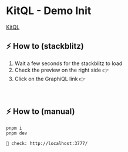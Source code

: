 # KitQL - Demo Init

[KitQL](https://github.com/jycouet/kitql#kitql)

## ⚡ How to (stackblitz)

1. Wait a few seconds for the stackblitz to load
2. Check the preview on the right side 👉
3. Click on the GraphiQL link 👉

<br />

## ⚡ How to (manual)

```
pnpm i
pnpm dev

🥳 check: http://localhost:3777/
```